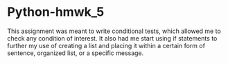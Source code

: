 # Python-hmwk_5
This assignment was meant to write conditional tests, which allowed me to check any condition of interest. It also had me start using if statements to further my use of creating a list and placing it within a certain form of sentence, organized list, or a specific message.
